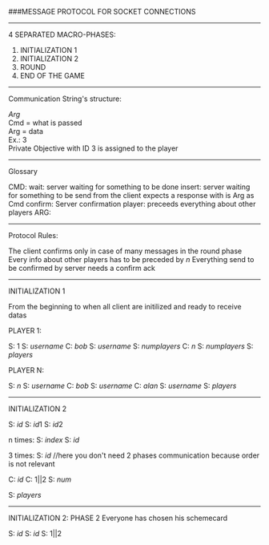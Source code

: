 ###MESSAGE PROTOCOL FOR SOCKET CONNECTIONS


------------------------------------------

4 SEPARATED MACRO-PHASES:<br />

1) INITIALIZATION 1<br />
2) INITIALIZATION 2<br />
3) ROUND<br />
4) END OF THE GAME<br />

------------------------------------------

Communication String's structure:

<Cmd>$Arg$<br />
Cmd = what is passed<br />
Arg = data<br />
Ex.:
<privobj>$3$<br />
Private Objective with ID 3 is assigned to the player<br />

------------------------------------------

Glossary

CMD:
wait: server waiting for something to be done
insert: server waiting for something to be send from the client
        expects a response with is Arg as Cmd
confirm: Server confirmation
player: preceeds everything about other players
ARG:


------------------------------------------

Protocol Rules:

The client confirms only in case of many messages in the round phase
Every info about other players has to be preceded by <player>$n$
Everything send to be confirmed by server needs a confirm ack

------------------------------------------

INITIALIZATION 1

From the beginning to when all client are initilized and ready to receive datas

PLAYER 1:

S: <player>$1$
S: <insert>$username$
C: <username>$bob$
S: <confirm>$username$
S: <insert>$numplayers$
C: <numplayers>$n$
S: <confirm>$numplayers$
S: <wait>$players$


PLAYER N:

S: <player>$n$
S: <insert>$username$
C: <username>$bob$
S: <insert>$username$
C: <username>$alan$
S: <confirm>$username$
S: <wait>$players$

---------------------------------------

INITIALIZATION 2

S: <privobj>$id$
S: <scheme>$id1$
S: <scheme>$id2$

n times:
S: <scoremarker>$index$
S: <index>$id$

3 times:
S: <pubobj>$id$
//here you don't need 2 phases communication because order is not relevant

C: <scheme>$id$
C: <fb>$1||2$
S: <favtokens>$num$

S: <wait>$players$

--------------------------------------

INITIALIZATION 2: PHASE 2
Everyone has chosen his schemecard

S: <player>$id$
S: <scheme>$id$
S: <fb>$1||2$
